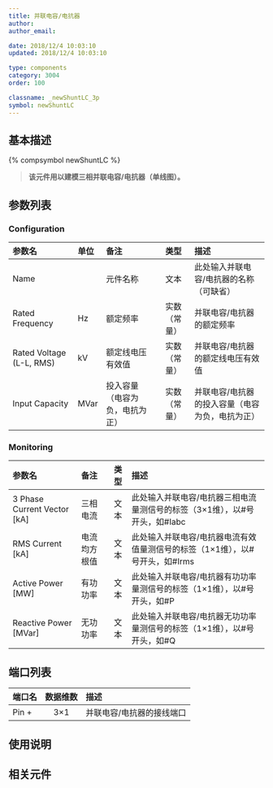 ```yaml
---
title: 并联电容/电抗器
author: 
author_email:

date: 2018/12/4 10:03:10
updated: 2018/12/4 10:03:10

type: components
category: 3004
order: 100

classname: _newShuntLC_3p
symbol: newShuntLC
---
```

## 基本描述
{% compsymbol newShuntLC %}

> **该元件用以建模三相并联电容/电抗器（单线图）。**

## 参数列表
### Configuration
| 参数名 | 单位 | 备注 | 类型 | 描述 |
| :--- | :--- | :--- | :--: | :--- |
| Name |  | 元件名称 | 文本 | 此处输入并联电容/电抗器的名称（可缺省） |
| Rated Frequency | Hz | 额定频率 | 实数（常量） | 并联电容/电抗器的额定频率 |
| Rated Voltage (L-L, RMS) | kV | 额定线电压有效值 | 实数（常量） | 并联电容/电抗器的额定线电压有效值 |
| Input Capacity | MVar | 投入容量（电容为负，电抗为正） | 实数（常量） | 并联电容/电抗器的投入容量（电容为负，电抗为正） |

### Monitoring
| 参数名 | 备注 | 类型 | 描述 |
| :--- | :--- | :--: | :--- |
| 3 Phase Current Vector \[kA\] | 三相电流 | 文本 |此处输入并联电容/电抗器三相电流量测信号的标签（3×1维），以#号开头，如#Iabc  |
| RMS Current \[kA\] | 电流均方根值 | 文本 |此处输入并联电容/电抗器电流有效值量测信号的标签（1×1维），以#号开头，如#Irms  |
| Active Power \[MW\] | 有功功率 | 文本 | 此处输入并联电容/电抗器有功功率量测信号的标签（1×1维），以#号开头，如#P |
| Reactive Power \[MVar\] | 无功功率 | 文本 | 此处输入并联电容/电抗器无功功率量测信号的标签（1×1维），以#号开头，如#Q |


## 端口列表

| 端口名 | 数据维数 | 描述 |
| :--- | :--:  | :--- |
| Pin + | 3×1 |并联电容/电抗器的接线端口 |                   

## 使用说明



## 相关元件


